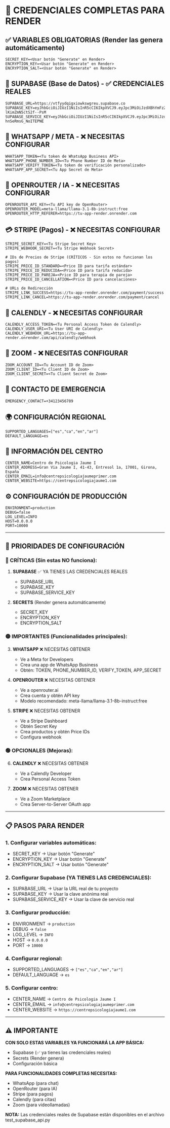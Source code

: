 # 🔐 CREDENCIALES COMPLETAS PARA RENDER

## ✅ VARIABLES OBLIGATORIAS (Render las genera automáticamente)
```
SECRET_KEY=<Usar botón "Generate" en Render>
ENCRYPTION_KEY=<Usar botón "Generate" en Render>
ENCRYPTION_SALT=<Usar botón "Generate" en Render>
```

## 🔑 SUPABASE (Base de Datos) - ✅ CREDENCIALES REALES
```
SUPABASE_URL=https://vtfyydqigxiowkswgreu.supabase.co
SUPABASE_KEY=eyJhbGciOiJIUzI1NiIsInR5cCI6IkpXVCJ9.eyJpc3MiOiJzdXBhYmFzZSIsInJlZiI6InZ0Znl5ZHFpZ3hpb3drc3dncmV1Iiwicm9sZSI6ImFub24iLCJpYXQiOjE3NDQ0MDY2MTcsImV4cCI6MjA1OTk4MjYxN30.5KkIDmkHnH_YoMO9ZpwVQRhB-lKimZmN5ctS2f--PsM
SUPABASE_SERVICE_KEY=eyJhbGciOiJIUzI1NiIsInR5cCI6IkpXVCJ9.eyJpc3MiOiJzdXBhYmFzZSIsInJlZiI6InZ0Znl5ZHFpZ3hpb3drc3dncmV1Iiwicm9sZSI6InNlcnZpY2Vfcm9sZSIsImlhdCI6MTc0NDQwNjYxNywiZXhwIjoyMDU5OTgyNjE3fQ.VEyYaTiz12T83ctGWqo7KwUHR-hnSeRmsG_NoITEPNE
```

## 📱 WHATSAPP / META - ❌ NECESITAS CONFIGURAR
```
WHATSAPP_TOKEN=<Tu token de WhatsApp Business API>
WHATSAPP_PHONE_NUMBER_ID=<Tu Phone Number ID de Meta>
WHATSAPP_VERIFY_TOKEN=<Tu token de verificación personalizado>
WHATSAPP_APP_SECRET=<Tu App Secret de Meta>
```

## 🤖 OPENROUTER / IA - ❌ NECESITAS CONFIGURAR
```
OPENROUTER_API_KEY=<Tu API key de OpenRouter>
OPENROUTER_MODEL=meta-llama/llama-3.1-8b-instruct:free
OPENROUTER_HTTP_REFERER=https://tu-app-render.onrender.com
```

## 💳 STRIPE (Pagos) - ❌ NECESITAS CONFIGURAR
```
STRIPE_SECRET_KEY=<Tu Stripe Secret Key>
STRIPE_WEBHOOK_SECRET=<Tu Stripe Webhook Secret>

# IDs de Precios de Stripe (CRÍTICOS - Sin estos no funcionan los pagos)
STRIPE_PRICE_ID_STANDARD=<Price ID para tarifa estándar>
STRIPE_PRICE_ID_REDUCIDA=<Price ID para tarifa reducida>
STRIPE_PRICE_ID_PAREJA=<Price ID para terapia de pareja>
STRIPE_PRICE_ID_CANCELLATION=<Price ID para cancelaciones>

# URLs de Redirección
STRIPE_LINK_SUCCESS=https://tu-app-render.onrender.com/payment/success
STRIPE_LINK_CANCEL=https://tu-app-render.onrender.com/payment/cancel
```

## 📅 CALENDLY - ❌ NECESITAS CONFIGURAR
```
CALENDLY_ACCESS_TOKEN=<Tu Personal Access Token de Calendly>
CALENDLY_USER_URI=<Tu User URI de Calendly>
CALENDLY_WEBHOOK_URL=https://tu-app-render.onrender.com/api/calendly/webhook
```

## 🎥 ZOOM - ❌ NECESITAS CONFIGURAR
```
ZOOM_ACCOUNT_ID=<Tu Account ID de Zoom>
ZOOM_CLIENT_ID=<Tu Client ID de Zoom>
ZOOM_CLIENT_SECRET=<Tu Client Secret de Zoom>
```

## 🚨 CONTACTO DE EMERGENCIA
```
EMERGENCY_CONTACT=+34123456789
```

## 🌍 CONFIGURACIÓN REGIONAL
```
SUPPORTED_LANGUAGES=["es","ca","en","ar"]
DEFAULT_LANGUAGE=es
```

## 🏥 INFORMACIÓN DEL CENTRO
```
CENTER_NAME=Centro de Psicologia Jaume I
CENTER_ADDRESS=Gran Via Jaume I, 41-43, Entresol 1a, 17001, Girona, España
CENTER_EMAIL=info@centrepsicologiajaumeprimer.com
CENTER_WEBSITE=https://centrepsicologiajaume1.com
```

## ⚙️ CONFIGURACIÓN DE PRODUCCIÓN
```
ENVIRONMENT=production
DEBUG=false
LOG_LEVEL=INFO
HOST=0.0.0.0
PORT=10000
```

---

## 🎯 PRIORIDADES DE CONFIGURACIÓN

### 🔴 CRÍTICAS (Sin estas NO funciona):
1. **SUPABASE** ✅ YA TIENES LAS CREDENCIALES REALES
   - SUPABASE_URL
   - SUPABASE_KEY
   - SUPABASE_SERVICE_KEY

2. **SECRETS** (Render genera automáticamente)
   - SECRET_KEY
   - ENCRYPTION_KEY
   - ENCRYPTION_SALT

### 🟡 IMPORTANTES (Funcionalidades principales):
3. **WHATSAPP** ❌ NECESITAS OBTENER
   - Ve a Meta for Developers
   - Crea una app de WhatsApp Business
   - Obtén: TOKEN, PHONE_NUMBER_ID, VERIFY_TOKEN, APP_SECRET

4. **OPENROUTER** ❌ NECESITAS OBTENER
   - Ve a openrouter.ai
   - Crea cuenta y obtén API key
   - Modelo recomendado: meta-llama/llama-3.1-8b-instruct:free

5. **STRIPE** ❌ NECESITAS OBTENER
   - Ve a Stripe Dashboard
   - Obtén Secret Key
   - Crea productos y obtén Price IDs
   - Configura webhook

### 🟢 OPCIONALES (Mejoras):
6. **CALENDLY** ❌ NECESITAS OBTENER
   - Ve a Calendly Developer
   - Crea Personal Access Token

7. **ZOOM** ❌ NECESITAS OBTENER
   - Ve a Zoom Marketplace
   - Crea Server-to-Server OAuth app

---

## 📋 PASOS PARA RENDER

### 1. Configurar variables automáticas:
- SECRET_KEY → Usar botón "Generate"
- ENCRYPTION_KEY → Usar botón "Generate"  
- ENCRYPTION_SALT → Usar botón "Generate"

### 2. Configurar Supabase (YA TIENES LAS CREDENCIALES):
- SUPABASE_URL → Usar la URL real de tu proyecto
- SUPABASE_KEY → Usar la clave anónima real
- SUPABASE_SERVICE_KEY → Usar la clave de servicio real

### 3. Configurar producción:
- ENVIRONMENT → `production`
- DEBUG → `false`
- LOG_LEVEL → `INFO`
- HOST → `0.0.0.0`
- PORT → `10000`

### 4. Configurar regional:
- SUPPORTED_LANGUAGES → `["es","ca","en","ar"]`
- DEFAULT_LANGUAGE → `es`

### 5. Configurar centro:
- CENTER_NAME → `Centro de Psicologia Jaume I`
- CENTER_EMAIL → `info@centrepsicologiajaumeprimer.com`
- CENTER_WEBSITE → `https://centrepsicologiajaume1.com`

---

## ⚠️ IMPORTANTE

**CON SOLO ESTAS VARIABLES YA FUNCIONARÁ LA APP BÁSICA:**
- Supabase (✅ ya tienes las credenciales reales)
- Secrets (Render genera)
- Configuración básica

**PARA FUNCIONALIDADES COMPLETAS NECESITAS:**
- WhatsApp (para chat)
- OpenRouter (para IA)
- Stripe (para pagos)
- Calendly (para citas)
- Zoom (para videollamadas)

**NOTA:** Las credenciales reales de Supabase están disponibles en el archivo test_supabase_api.py 